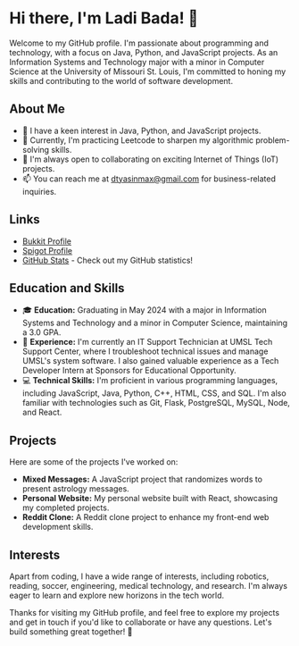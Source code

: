 # Hi there, I'm Ladi Bada! 👋

Welcome to my GitHub profile. I'm passionate about programming and technology, with a focus on Java, Python, and JavaScript projects. As an Information Systems and Technology major with a minor in Computer Science at the University of Missouri St. Louis, I'm committed to honing my skills and contributing to the world of software development.

## About Me

- 👀 I have a keen interest in Java, Python, and JavaScript projects.
- 🌱 Currently, I'm practicing Leetcode to sharpen my algorithmic problem-solving skills.
- 💞️ I'm always open to collaborating on exciting Internet of Things (IoT) projects.
- 📫 You can reach me at dtyasinmax@gmail.com for business-related inquiries.

## Links

- [Bukkit Profile](https://bukkit.org/members/rumaboylotti.91393962/)
- [Spigot Profile](https://www.spigotmc.org/members/ruhmahboylotti.1472413/)
- [GitHub Stats](https://github.com/anuraghazra/github-readme-stats) - Check out my GitHub statistics!

## Education and Skills

- 🎓 **Education:** Graduating in May 2024 with a major in Information Systems and Technology and a minor in Computer Science, maintaining a 3.0 GPA.
- 💼 **Experience:** I'm currently an IT Support Technician at UMSL Tech Support Center, where I troubleshoot technical issues and manage UMSL's system software. I also gained valuable experience as a Tech Developer Intern at Sponsors for Educational Opportunity.
- 💻 **Technical Skills:** I'm proficient in various programming languages, including JavaScript, Java, Python, C++, HTML, CSS, and SQL. I'm also familiar with technologies such as Git, Flask, PostgreSQL, MySQL, Node, and React.

## Projects

Here are some of the projects I've worked on:

- **Mixed Messages:** A JavaScript project that randomizes words to present astrology messages.
- **Personal Website:** My personal website built with React, showcasing my completed projects.
- **Reddit Clone:** A Reddit clone project to enhance my front-end web development skills.

## Interests

Apart from coding, I have a wide range of interests, including robotics, reading, soccer, engineering, medical technology, and research. I'm always eager to learn and explore new horizons in the tech world.

Thanks for visiting my GitHub profile, and feel free to explore my projects and get in touch if you'd like to collaborate or have any questions. Let's build something great together! 🚀
